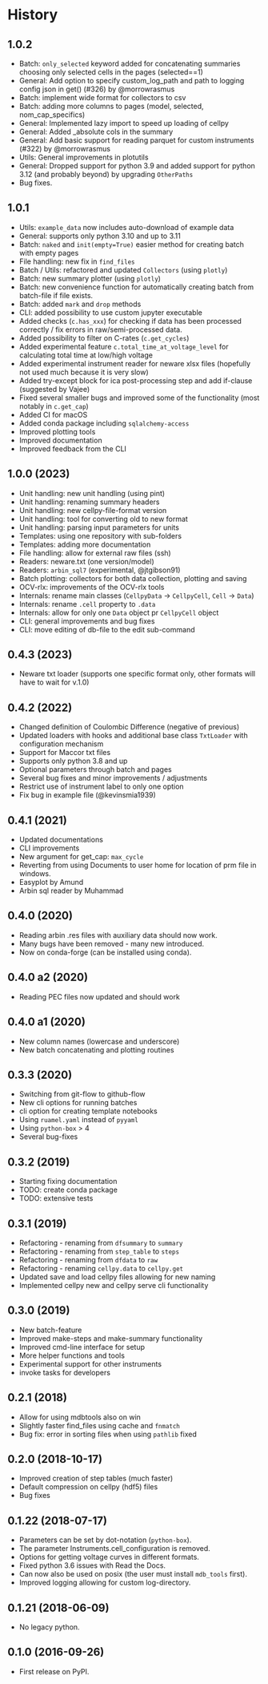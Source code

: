 # History

## 1.0.2

* Batch: `only_selected` keyword added for concatenating summaries choosing only selected cells in the pages (selected==1)
* General: Add option to specify custom_log_path and path to logging config json in get() (#326) by @morrowrasmus
* Batch: implement wide format for collectors to csv
* Batch: adding more columns to pages (model, selected, nom_cap_specifics)
* General: Implemented lazy import to speed up loading of cellpy
* General: Added _absolute cols in the summary
* General: Add basic support for reading parquet for custom instruments (#322) by @morrowrasmus
* Utils: General improvements in plotutils
* General: Dropped support for python 3.9 and added support for python 3.12 (and probably beyond) by upgrading `OtherPaths`
* Bug fixes.

## 1.0.1

* Utils: `example_data` now includes auto-download of example data
* General: supports only python 3.10 and up to 3.11
* Batch: `naked` and `init(empty=True)` easier method for creating batch with empty pages
* File handling: new fix in `find_files`
* Batch / Utils: refactored and updated `Collectors` (using `plotly`)
* Batch: new summary plotter (using `plotly`)
* Batch: new convenience function for automatically creating batch from batch-file if file exists.
* Batch: added `mark` and `drop` methods
* CLI: added possibility to use custom jupyter executable
* Added checks (`c.has_xxx`) for checking if data has been processed correctly / fix errors in raw/semi-processed data.
* Added possibility to filter on C-rates (`c.get_cycles`)
* Added experimental feature `c.total_time_at_voltage_level` for calculating total time at low/high voltage
* Added experimental instrument reader for neware xlsx files (hopefully not used much because it is very slow)
* Added try-except block for ica post-processing step and add if-clause (suggested by Vajee)
* Fixed several smaller bugs and improved some of the functionality (most notably in `c.get_cap`)
* Added CI for macOS
* Added conda package including `sqlalchemy-access`
* Improved plotting tools
* Improved documentation
* Improved feedback from the CLI

## 1.0.0 (2023)

* Unit handling: new unit handling (using pint)
* Unit handling: renaming summary headers
* Unit handling: new cellpy-file-format version
* Unit handling: tool for converting old to new format
* Unit handling: parsing input parameters for units
* Templates: using one repository with sub-folders
* Templates: adding more documentation
* File handling: allow for external raw files (ssh)
* Readers: neware.txt (one version/model)
* Readers: `arbin_sql7` (experimental, @jtgibson91)
* Batch plotting: collectors for both data collection, plotting and saving
* OCV-rlx: improvements of the OCV-rlx tools
* Internals: rename main classes (`CellpyData` -> `CellpyCell`, `Cell` -> `Data`)
* Internals: rename `.cell` property to `.data`
* Internals: allow for only one `Data` object pr `CellpyCell` object
* CLI: general improvements and bug fixes
* CLI: move editing of db-file to the edit sub-command


## 0.4.3 (2023)

* Neware txt loader (supports one specific format only, other formats will have to wait for v.1.0)

## 0.4.2 (2022)

* Changed definition of Coulombic Difference (negative of previous)
* Updated loaders with hooks and additional base class `TxtLoader` with configuration mechanism
* Support for Maccor txt files
* Supports only python 3.8 and up
* Optional parameters through batch and pages
* Several bug fixes and minor improvements / adjustments
* Restrict use of instrument label to only one option
* Fix bug in example file (@kevinsmia1939)

## 0.4.1 (2021)

* Updated documentations
* CLI improvements
* New argument for get_cap: `max_cycle`
* Reverting from using Documents to user home for location of prm file in windows.
* Easyplot by Amund
* Arbin sql reader by Muhammad

## 0.4.0 (2020)

* Reading arbin .res files with auxiliary data should now work.
* Many bugs have been removed - many new introduced.
* Now on conda-forge (can be installed using conda).

## 0.4.0 a2 (2020)

* Reading PEC files now updated and should work

## 0.4.0 a1 (2020)

* New column names (lowercase and underscore)
* New batch concatenating and plotting routines

## 0.3.3 (2020)

* Switching from git-flow to github-flow
* New cli options for running batches
* cli option for creating template notebooks
* Using `ruamel.yaml` instead of `pyyaml`
* Using `python-box` > 4
* Several bug-fixes

## 0.3.2 (2019)

* Starting fixing documentation
* TODO: create conda package
* TODO: extensive tests

## 0.3.1 (2019)

* Refactoring - renaming from `dfsummary` to `summary`
* Refactoring - renaming from `step_table` to `steps`
* Refactoring - renaming from `dfdata` to `raw`
* Refactoring - renaming `cellpy.data` to `cellpy.get`
* Updated save and load cellpy files allowing for new naming
* Implemented cellpy new and cellpy serve cli functionality

## 0.3.0 (2019)

* New batch-feature
* Improved make-steps and make-summary functionality
* Improved cmd-line interface for setup
* More helper functions and tools
* Experimental support for other instruments
* invoke tasks for developers

## 0.2.1 (2018)

* Allow for using mdbtools also on win
* Slightly faster find_files using cache and `fnmatch`
* Bug fix: error in sorting files when using `pathlib` fixed

## 0.2.0 (2018-10-17)

* Improved creation of step tables (much faster)
* Default compression on cellpy (hdf5) files
* Bug fixes

## 0.1.22 (2018-07-17)

* Parameters can be set by dot-notation (`python-box`).
* The parameter Instruments.cell_configuration is removed.
* Options for getting voltage curves in different formats.
* Fixed python 3.6 issues with Read the Docs.
* Can now also be used on posix (the user must install `mdb_tools` first).
* Improved logging allowing for custom log-directory.

## 0.1.21 (2018-06-09)

* No legacy python.

## 0.1.0 (2016-09-26)

* First release on PyPI.
